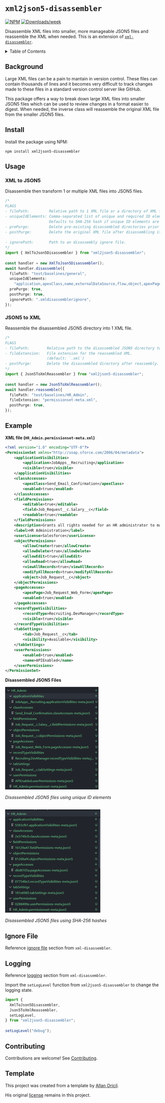 # `xml2json5-disassembler`

[![NPM](https://img.shields.io/npm/v/xml2json5-disassembler.svg?label=xml2json5-disassembler)](https://www.npmjs.com/package/xml2json5-disassembler) [![Downloads/week](https://img.shields.io/npm/dw/xml2json5-disassembler.svg)](https://npmjs.org/package/xml2json5-disassembler)

Disassemble XML files into smaller, more manageable JSON5 files and reassemble the XML when needed. This is an extension of [`xml-disassembler`](https://github.com/mcarvin8/xml-disassembler).

<!-- TABLE OF CONTENTS -->
<details>
  <summary>Table of Contents</summary>

- [Background](#background)
- [Install](#install)
- [Usage](#usage)
  - [XML to JSON5](#xml-to-json5)
  - [JSON5 to XML](#json5-to-xml)
- [Example](#example)
- [Ignore File](#ignore-file)
- [Logging](#logging)
- [Contributing](#contributing)
- [Template](#template)
</details>

## Background

Large XML files can be a pain to mantain in version control. These files can contain thousands of lines and it becomes very difficult to track changes made to these files in a standard version control server like GitHub.

This package offers a way to break down large XML files into smaller JSON5 files which can be used to review changes in a format easier to digest. When needed, the inverse class will reassemble the original XML file from the smaller JSON5 files.

## Install

Install the package using NPM:

```
npm install xml2json5-disassembler
```

## Usage

### XML to JSON5

Disassemble then transform 1 or multiple XML files into JSON5 files.

```typescript
/* 
FLAGS
- filePath:         Relative path to 1 XML file or a directory of XML files to disassemble into JSON5 files.
- uniqueIdElements: Comma-separated list of unique and required ID elements used to name disassembled files for nested elements. 
                    Defaults to SHA-256 hash if unique ID elements are undefined or not found.
- prePurge:         Delete pre-existing disassembled directories prior to disassembling the file.
- postPurge:        Delete the original XML file after disassembling it.

- ignorePath:       Path to an disassembly ignore file.
*/
import { XmlToJson5Disassembler } from "xml2json5-disassembler";

const handler = new XmlToJson5Disassembler();
await handler.disassemble({
  filePath: "test/baselines/general",
  uniqueIdElements:
    "application,apexClass,name,externalDataSource,flow,object,apexPage,recordType,tab,field",
  prePurge: true,
  postPurge: true,
  ignorePath: ".xmldisassemblerignore",
});
```

### JSON5 to XML

Reassemble the disassembled JSON5 directory into 1 XML file.

```typescript
/* 
FLAGS
- filePath:        Relative path to the disassembled JSON5 directory to reassemble as an XML file.
- fileExtension:   File extension for the reassembled XML.
                   (default: `.xml`)
- postPurge:       Delete the disassembled directory after reassembly.
*/
import { Json5ToXmlReassembler } from "xml2json5-disassembler";

const handler = new Json5ToXmlReassembler();
await handler.reassemble({
  filePath: "test/baselines/HR_Admin",
  fileExtension: "permissionset-meta.xml",
  postPurge: true,
});
```

## Example

**XML file (`HR_Admin.permissionset-meta.xml`)**

```xml
<?xml version="1.0" encoding="UTF-8"?>
<PermissionSet xmlns="http://soap.sforce.com/2006/04/metadata">
    <applicationVisibilities>
        <application>JobApps__Recruiting</application>
        <visible>true</visible>
    </applicationVisibilities>
    <classAccesses>
        <apexClass>Send_Email_Confirmation</apexClass>
        <enabled>true</enabled>
    </classAccesses>
    <fieldPermissions>
        <editable>true</editable>
        <field>Job_Request__c.Salary__c</field>
        <readable>true</readable>
    </fieldPermissions>
    <description>Grants all rights needed for an HR administrator to manage employees.</description>
    <label>HR Administration</label>
    <userLicense>Salesforce</userLicense>
    <objectPermissions>
        <allowCreate>true</allowCreate>
        <allowDelete>true</allowDelete>
        <allowEdit>true</allowEdit>
        <allowRead>true</allowRead>
        <viewAllRecords>true</viewAllRecords>
        <modifyAllRecords>true</modifyAllRecords>
        <object>Job_Request__c</object>
    </objectPermissions>
    <pageAccesses>
        <apexPage>Job_Request_Web_Form</apexPage>
        <enabled>true</enabled>
    </pageAccesses>
    <recordTypeVisibilities>
        <recordType>Recruiting.DevManager</recordType>
        <visible>true</visible>
    </recordTypeVisibilities>
    <tabSettings>
        <tab>Job_Request__c</tab>
        <visibility>Available</visibility>
    </tabSettings>
    <userPermissions>
        <enabled>true</enabled>
        <name>APIEnabled</name>
    </userPermissions>
</PermissionSet>
```

**Disassembled JSON5 Files**

<img src="https://raw.githubusercontent.com/mcarvin8/xml2json5-disassembler/main/.github/images/disassembled.png">
<p><em>Disassembled JSON5 files using unique ID elements</em></p>
<br>

<img src="https://raw.githubusercontent.com/mcarvin8/xml2json5-disassembler/main/.github/images/disassembled-hashes.png">
<p><em>Disassembled JSON5 files using SHA-256 hashes</em></p>

## Ignore File

Reference [ignore file](https://github.com/mcarvin8/xml-disassembler#ignore-file) section from `xml-disassembler`.

## Logging

Reference [logging](https://github.com/mcarvin8/xml-disassembler#logging) section from `xml-disassembler`.

Import the `setLogLevel` function from `xml2json5-disassembler` to change the logging state.

```typescript
import {
  XmlToJson5Disassembler,
  Json5ToXmlReassembler,
  setLogLevel,
} from "xml2json5-disassembler";

setLogLevel("debug");
```

## Contributing

Contributions are welcome! See [Contributing](https://github.com/mcarvin8/xml2json5-disassembler/blob/main/CONTRIBUTING.md).

## Template

This project was created from a template by [Allan Oricil](https://github.com/AllanOricil).

His original [license](https://github.com/AllanOricil/js-template/blob/main/LICENSE) remains in this project.
